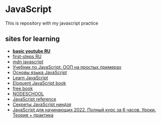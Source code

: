 # JavaScript
This is repository with my javascript practice

## sites for learning

- **[basic youtube RU](https://www.youtube.com/watch?v=Bluxbh9CaQ0)**
- [first-steps RU](https://learn.javascript.ru/first-steps)
- [mdn javascript](https://developer.mozilla.org/ru/docs/Web/JavaScript)
- [Учебник по JavaScript: ООП на простых примерах](https://proglib.io/p/uchebnik-po-javascript-oop-na-prostyh-primerah-2022-06-26)
- [Основы языка JavaScript](https://ru.hexlet.io/courses/js-basics)
- [Learn JavaScript](https://www.codecademy.com/learn/introduction-to-javascript)
- [Eloquent JavaScript book](https://eloquentjavascript.net/)
- [free book](https://github.com/getify/You-Dont-Know-JS)
- [NODESCHOOL](https://nodeschool.io/ru/)
- [JavaScript reference](https://developer.mozilla.org/en-US/docs/Web/JavaScript/Reference)
- [Секреты JavaScript ниндзя](https://www.google.ru/)
- [JavaScript для начинающих 2022. Полный курс за 6 часов. Уроки. Теория + практика](https://www.youtube.com/watch?v=maPRR_jjyOE)

